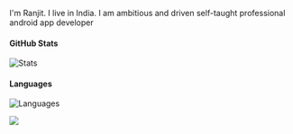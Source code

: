 I'm Ranjit. I live in India. I am ambitious and driven self-taught professional android app developer

#### GitHub Stats
![Stats](https://github-readme-stats.vercel.app/api?username=ranjitsingha&show_icons=true&icon_color=D32F2F&theme=dark&title_color=D32F2F)

#### Languages
![Languages](https://github-readme-stats.vercel.app/api/top-langs/?username=ranjitsingha&title_color=f44336&theme=dark&langs_count=3&hide=javascript,java,kotlin,html,roff,assembly,objective-c,xsslt)

![](https://komarev.com/ghpvc/?username=ranjitsingha&color=2196f3)
